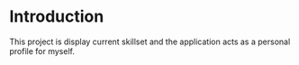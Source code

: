 <!-- Author: Gia Bao Tran -->

# Introduction

This project is display current skillset and the application acts as a personal profile for myself.
